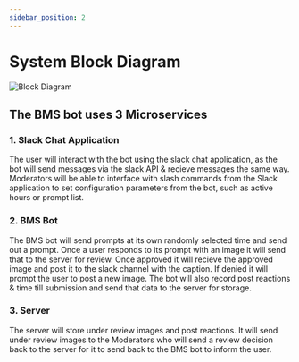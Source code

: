 ```yaml
---
sidebar_position: 2
---
```


# System Block Diagram

![Block Diagram](</static/img/BMS Block Diagram.png>)

## The BMS bot uses 3 Microservices  

### 1. Slack Chat Application  
The user will interact with the bot using the slack chat application, as the bot will send messages via the slack API & recieve messages the same way. Moderators will be able to interface with slash commands from the Slack application to set configuration parameters from the bot, such as active hours or prompt list.
  
### 2. BMS Bot
The BMS bot will send prompts at its own randomly selected time and send out a prompt. Once a user responds to its prompt with an image it will send that to the server for review. Once approved it will recieve the approved image and post it to the slack channel with the caption. If denied it will prompt the user to post a new image. The bot will also record post reactions & time till submission and send that data to the server for storage.  
  
### 3. Server
The server will store under review images and post reactions. It will send under review images to the Moderators who will send a review decision back to the server for it to send back to the BMS bot to inform the user.
